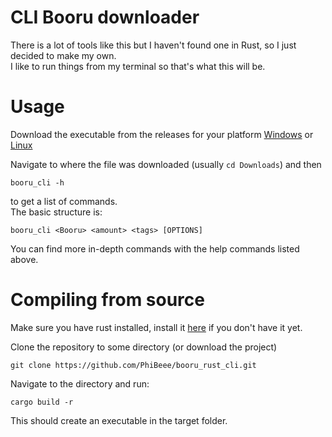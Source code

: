 # CLI Booru downloader

There is a lot of tools like this but I haven't found one in Rust, so I just decided to make my own.  
I like to run things from my terminal so that's what this will be.  
# Usage
Download the executable from the releases for your platform [Windows](https://github.com/PhiBeee/booru_rust_cli/releases/download/0.1.1/booru_cli.exe) or [Linux](https://github.com/PhiBeee/booru_rust_cli/releases/download/0.1/booru_cli)  

Navigate to where the file was downloaded (usually `cd Downloads`) and then
```
booru_cli -h
```
to get a list of commands.  
The basic structure is:
```
booru_cli <Booru> <amount> <tags> [OPTIONS]
```
You can find more in-depth commands with the help commands listed above.

# Compiling from source

Make sure you have rust installed, install it [here](https://www.rust-lang.org/tools/install) if you don't have it yet.  
  
Clone the repository to some directory (or download the project)  
```
git clone https://github.com/PhiBeee/booru_rust_cli.git
```  
  
Navigate to the directory and run:  
```
cargo build -r
```  
This should create an executable in the target folder.
